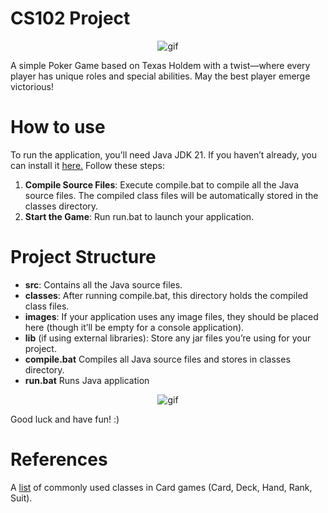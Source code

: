 # CS102 Project
<p align="center">
    <img src="https://i.kym-cdn.com/photos/images/newsfeed/000/931/227/eac.gif" alt="gif" />
</p>

A simple Poker Game based on Texas Holdem with a twist—where every player has unique roles and special abilities. May the best player emerge victorious!

# How to use
To run the application, you’ll need Java JDK 21. If you haven’t already, you can install it [here.](https://www.oracle.com/java/technologies/javase/jdk21-archive-downloads.html) Follow these steps:
1. **Compile Source Files**: Execute compile.bat to compile all the Java source files. The compiled class files will be automatically stored in the classes directory.
2. **Start the Game**: Run run.bat to launch your application. 

# Project Structure

- **src**: Contains all the Java source files.
- **classes**: After running compile.bat, this directory holds the compiled class files.
- **images**: If your application uses any image files, they should be placed here (though it’ll be empty for a console application).
- **lib** (if using external libraries): Store any jar files you’re using for your project.
- **compile.bat** Compiles all Java source files and stores in classes directory.
- **run.bat** Runs Java application

<p align="center">
    <img src="https://i.kym-cdn.com/photos/images/newsfeed/000/930/668/432.gif" alt="gif" />
</p>

Good luck and have fun! :)

# References

A [list](https://github.com/BigRedS/java/tree/master/CardGame/src) of commonly used classes in Card games (Card, Deck, Hand, Rank, Suit).